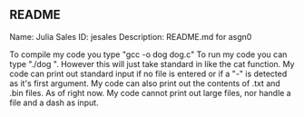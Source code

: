 ## README

Name: Julia Sales
ID: jesales
Description: README.md for asgn0

To compile my code you type "gcc -o dog dog.c"
To run my code you can type "./dog ". However this will just take standard in like the cat function.
My code can print out standard input if no file is entered or if a "-" is detected as it's first argument.
My code can also print out the contents of .txt and .bin files.
As of right now. My code cannot print out large files, nor handle a file and a dash as input.

